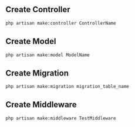 ## Create Controller
```bash
php artisan make:controller ControllerName
```
## Create Model
```bash
php artisan make:model ModelName
```
## Create Migration
```bash
php artisan make:migration migration_table_name
```
## Create Middleware
```bash
php artisan make:middleware TestMiddleware
```